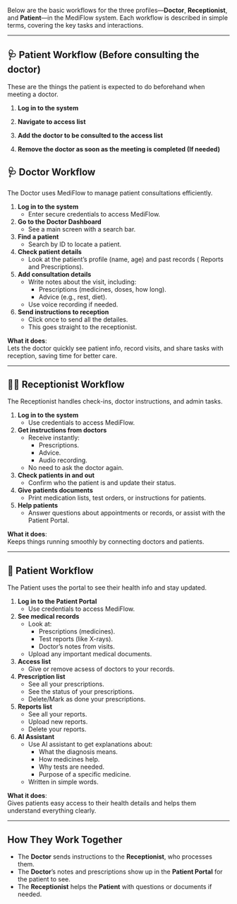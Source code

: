 Below are the basic workflows for the three profiles—**Doctor**, **Receptionist**, and **Patient**—in the MediFlow system. Each workflow is described in simple terms, covering the key tasks and interactions.

---

## 🩺 **Patient Workflow (Before consulting the doctor)**

These are the things the patient is expected to do beforehand when meeting a doctor.

1. **Log in to the system**

2. **Navigate to access list**

3. **Add the doctor to be consulted to the access list**

4. **Remove the doctor as soon as the meeting is completed (If needed)**

## 🩺 **Doctor Workflow**

The Doctor uses MediFlow to manage patient consultations efficiently.

1. **Log in to the system**
   - Enter secure credentials to access MediFlow.
2. **Go to the Doctor Dashboard**
   - See a main screen with a search bar.
3. **Find a patient**
   - Search by ID to locate a patient.
4. **Check patient details**
   - Look at the patient’s profile (name, age) and past records ( Reports and Prescriptions).
5. **Add consultation details**
   - Write notes about the visit, including:
     - Prescriptions (medicines, doses, how long).
     - Advice (e.g., rest, diet).
   - Use voice recording if needed.
6. **Send instructions to reception**
   - Click once to send all the detailes.
   - This goes straight to the receptionist.

**What it does**:  
Lets the doctor quickly see patient info, record visits, and share tasks with reception, saving time for better care.

---

## 🧑‍💻 **Receptionist Workflow**

The Receptionist handles check-ins, doctor instructions, and admin tasks.

1. **Log in to the system**
   - Use credentials to access MediFlow.
2. **Get instructions from doctors**
   - Receive instantly:
     - Prescriptions.
     - Advice.
     - Audio recording.
   - No need to ask the doctor again.
3. **Check patients in and out**
   - Confirm who the patient is and update their status.
4. **Give patients documents**
   - Print medication lists, test orders, or instructions for patients.
5. **Help patients**
   - Answer questions about appointments or records, or assist with the Patient Portal.

**What it does**:  
Keeps things running smoothly by connecting doctors and patients.

---

## 🧑 **Patient Workflow**

The Patient uses the portal to see their health info and stay updated.

1. **Log in to the Patient Portal**
   - Use credentials to access MediFlow.
2. **See medical records**
   - Look at:
     - Prescriptions (medicines).
     - Test reports (like X-rays).
     - Doctor’s notes from visits.
   - Upload any important medical documents.
3. **Access list**
   - Give or remove acsess of doctors to your records.
4. **Prescription list**
   - See all your prescriptions.
   - See the status of your prescriptions.
   - Delete/Mark as done your prescriptions.
5. **Reports list**
   - See all your reports.
   - Upload new reports.
   - Delete your reports.
6. **AI Assistant**
   - Use AI assistant to get explanations about:
     - What the diagnosis means.
     - How medicines help.
     - Why tests are needed.
     - Purpose of a specific medicine.
   - Written in simple words.

**What it does**:  
Gives patients easy access to their health details and helps them understand everything clearly.

---

## How They Work Together

- The **Doctor** sends instructions to the **Receptionist**, who processes them.
- The **Doctor**’s notes and prescriptions show up in the **Patient Portal** for the patient to see.
- The **Receptionist** helps the **Patient** with questions or documents if needed.
